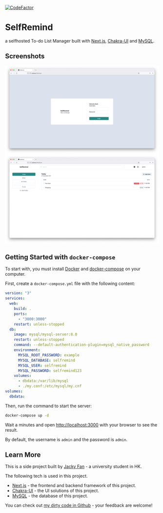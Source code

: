 [![CodeFactor](https://www.codefactor.io/repository/github/redfrogsss/selfremind/badge)](https://www.codefactor.io/repository/github/redfrogsss/selfremind)
# SelfRemind
a selfhosted To-do List Manager built with [Next.js](https://nextjs.org/), [Chakra-UI](https://chakra-ui.com/) and [MySQL](https://www.mysql.com/).

## Screenshots
![Alt text](./readme-img/login.png "Login Page")
![Alt text](./readme-img/home.png "Home Page")

## Getting Started with `docker-compose`

To start with, you must install [Docker](https://www.docker.com/products/docker-desktop) and [docker-compose](https://docs.docker.com/compose/) on your computer.

First, create a `docker-compose.yml` file with the following content:

```yml
version: "3"
services:
  web:
    build: .
    ports:
      - "3000:3000"
    restart: unless-stopped
  db:
    image: mysql/mysql-server:8.0
    restart: unless-stopped
    command: --default-authentication-plugin=mysql_native_password
    environment:
      MYSQL_ROOT_PASSWORD: example
      MYSQL_DATABASE: selfremind
      MYSQL_USER: selfremind
      MYSQL_PASSWORD: selfremind123
    volumes:
      - dbdata:/var/lib/mysql
      - ./my.conf:/etc/mysql/my.cnf
volumes:
  dbdata:
```

Then, run the command to start the server:
```bash
docker-compose up -d
```

Wait a minutes and open [http://localhost:3000](http://localhost:3000) with your browser to see the result.

By default, the username is `admin` and the password is `admin`.

## Learn More

This is a side project built by [Jacky Fan](https://github.com/redfrogsss) - a university student in HK. 

The following tech is used in this project.
- [Next.js](https://nextjs.org/) - the frontend and backend framework of this project.
- [Chakra-UI](https://chakra-ui.com/) - the UI solutions of this project.
- [MySQL](https://www.mysql.com/) - the database of this project.

You can check out [my dirty code in Github](https://github.com/redfrogsss/selfremind) - your feedback are welcome!
